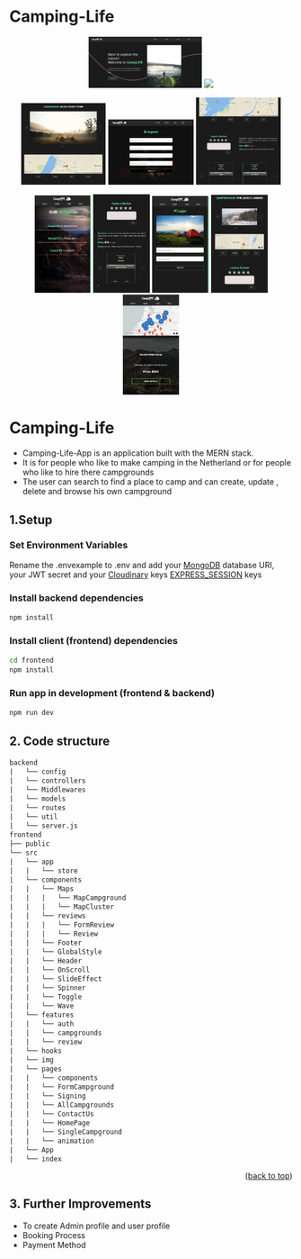 # Camping-Life

<div id="top"></div>

<p align="center">
  <img width="40%"  src="https://github.com/bachar78/Camping-Life/blob/eea266d5c941cdbeb05f7a4be062c37517409123/frontend/public/images/desk1.png">
  <img width="40%"  src="https://github.com/bachar78/Camping-Life/blob/eea266d5c941cdbeb05f7a4be062c37517409123/frontend/public/images/desk2.png">
</p>

<p align="center">
  <img width="30%"  src="https://github.com/bachar78/Camping-Life/blob/eea266d5c941cdbeb05f7a4be062c37517409123/frontend/public/images/tap1.png">
  <img width="30%"  src="https://github.com/bachar78/Camping-Life/blob/eea266d5c941cdbeb05f7a4be062c37517409123/frontend/public/images/tap2.png">
  <img width="30%"  src="https://github.com/bachar78/Camping-Life/blob/eea266d5c941cdbeb05f7a4be062c37517409123/frontend/public/images/tap3.png">
</p>

<p align="center">
  <img width="20%" src="https://github.com/bachar78/Camping-Life/blob/eea266d5c941cdbeb05f7a4be062c37517409123/frontend/public/images/mob1.png">
  <img width="20%" src="https://github.com/bachar78/Camping-Life/blob/eea266d5c941cdbeb05f7a4be062c37517409123/frontend/public/images/mob2.png">
  <img width="20%"  src="https://github.com/bachar78/Camping-Life/blob/eea266d5c941cdbeb05f7a4be062c37517409123/frontend/public/images/mob3.png">
  <img width="20%"  src="https://github.com/bachar78/Camping-Life/blob/eea266d5c941cdbeb05f7a4be062c37517409123/frontend/public/images/mob4.png">
  <img width="20%"  src="https://github.com/bachar78/Camping-Life/blob/eea266d5c941cdbeb05f7a4be062c37517409123/frontend/public/images/mob5.png">
</p>

# Camping-Life

- Camping-Life-App is an application built with the MERN stack.
- It is for people who like to make camping in the Netherland or for people who like to hire there campgrounds
- The user can search to find a place to camp and can create, update , delete and browse his own campground

## 1.Setup

### Set Environment Variables

Rename the .envexample to .env and add your [MongoDB](https://www.mongodb.com/) database URI, your JWT secret and your [Cloudinary](https://cloudinary.com/) keys
[EXPRESS_SESSION](https://www.npmjs.com/package/express-session) keys

### Install backend dependencies

```bash
npm install
```

### Install client (frontend) dependencies

```bash
cd frontend
npm install
```

### Run app in development (frontend & backend)

```bash
npm run dev
```

## 2. Code structure

```
backend
|   └── config
|   └── controllers
|   └── Middlewares
|   └── models
|   └── routes
|   └── util
|   └── server.js
frontend
├── public
└── src
|   └── app
|   |   └── store
|   └── components
|   |   └── Maps
|   |   |   └── MapCampground
|   |   |   └── MapCluster
|   |   └── reviews
|   |   |   └── FormReview
|   |   |   └── Review
|   |   └── Footer
|   |   └── GlobalStyle
|   |   └── Header
|   |   └── OnScroll
|   |   └── SlideEffect
|   |   └── Spinner
|   |   └── Toggle
|   |   └── Wave
|   └── features
|   |   └── auth
|   |   └── campgrounds
|   |   └── review
|   └── hooks
|   └── img
|   └── pages
|   |   └── components
|   |   └── FormCampground
|   |   └── Signing
|   |   └── AllCampgrounds
|   |   └── ContactUs
|   |   └── HomePage
|   |   └── SingleCampground
|   |   └── animation
|   └── App
|   └── index
```

<p align="right">(<a href="#top">back to top</a>)</p>

## 3. Further Improvements

- To create Admin profile and user profile
- Booking Process 
- Payment Method
